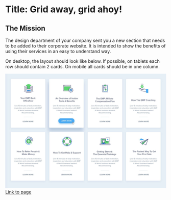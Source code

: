 # Title: Grid away, grid ahoy!

## The Mission
The design department of your company sent you a new section that needs to be added to their corporate website. It is intended to show the benefits of using their services in an easy to understand way.

On desktop, the layout should look like below. If possible, on tablets each row should contain 2 cards. On mobile all cards should be in one column.

![Mockup of the project](images/exercise-2.png)
[Link to page](https://liloumazzarisi.github.io/Grid-away-grid-ahoy/)

